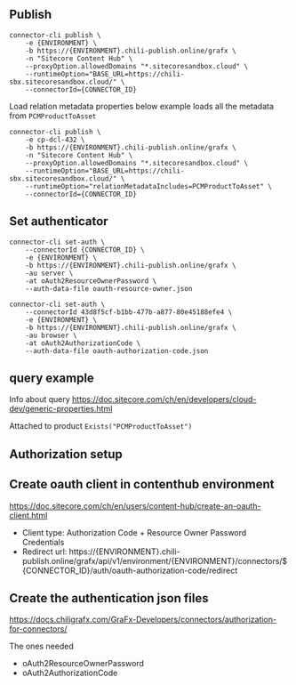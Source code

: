 ## Publish
```
connector-cli publish \
    -e {ENVIRONMENT} \
    -b https://{ENVIRONMENT}.chili-publish.online/grafx \
    -n "Sitecore Content Hub" \
    --proxyOption.allowedDomains "*.sitecoresandbox.cloud" \
    --runtimeOption="BASE_URL=https://chili-sbx.sitecoresandbox.cloud/" \
    --connectorId={CONNECTOR_ID}
```

Load relation metadata properties below example loads all the metadata from `PCMProductToAsset`
```
connector-cli publish \
    -e cp-dcl-432 \
    -b https://{ENVIRONMENT}.chili-publish.online/grafx \
    -n "Sitecore Content Hub" \
    --proxyOption.allowedDomains "*.sitecoresandbox.cloud" \
    --runtimeOption="BASE_URL=https://chili-sbx.sitecoresandbox.cloud/" \
    --runtimeOption="relationMetadataIncludes=PCMProductToAsset" \
    --connectorId={CONNECTOR_ID}
```


## Set authenticator

```
connector-cli set-auth \
    --connectorId {CONNECTOR_ID} \
    -e {ENVIRONMENT} \
    -b https://{ENVIRONMENT}.chili-publish.online/grafx \
    -au server \
    -at oAuth2ResourceOwnerPassword \
    --auth-data-file oauth-resource-owner.json
```

```
connector-cli set-auth \
    --connectorId 43d8f5cf-b1bb-477b-a877-80e45188efe4 \
    -e {ENVIRONMENT} \
    -b https://{ENVIRONMENT}.chili-publish.online/grafx \
    -au browser \
    -at oAuth2AuthorizationCode \
    --auth-data-file oauth-authorization-code.json
```

## query example
Info about query https://doc.sitecore.com/ch/en/developers/cloud-dev/generic-properties.html

Attached to product
`Exists("PCMProductToAsset")`


## Authorization setup

## Create oauth client in contenthub environment
https://doc.sitecore.com/ch/en/users/content-hub/create-an-oauth-client.html

- Client type: Authorization Code + Resource Owner Password Credentials
- Redirect url: https://{ENVIRONMENT}.chili-publish.online/grafx/api/v1/environment/{ENVIRONMENT}/connectors/${CONNECTOR_ID}/auth/oauth-authorization-code/redirect


## Create the authentication json files
https://docs.chiligrafx.com/GraFx-Developers/connectors/authorization-for-connectors/

The ones needed
- oAuth2ResourceOwnerPassword
- oAuth2AuthorizationCode